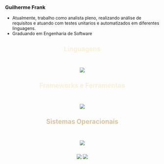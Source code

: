 ### Guilherme Frank 

- Atualmente, trabalho como analista pleno, realizando análise de requisitos e atuando com testes unitarios e automatizados em diferentes linguagens.
- Graduando em Engenharia de Software

<h2 align="center" style="color: #f8efd4;"> Linguagens </h2>

<div style="display: inline_block" align="center"><br>
  <p align="center">
    <a href="https://skillicons.dev">
      <img src="https://skillicons.dev/icons?i=java,js,py,html,css&perline=14" />
    </a>
  </p>
</div>

##

<h2 align="center" style="color: #f8efd4;"> Frameworks e Ferramentas </h2>

<div style="display: inline_block" align="center"><br>
  <p align="center">
    <a href="https://skillicons.dev">
      <img src="https://skillicons.dev/icons?i=spring,selenium,cypress,androidstudio,postgres,idea,vscode,git,github,azure,bitbucket&perline=14" />
    </a>
  </p>
</div>

##

<h2 align="center" style="color: #DAC29F;"> Sistemas Operacionais </h2>
<div style="display: inline_block" align="center"><br>
<p align="center">
    <a href="https://skillicons.dev">
      <img src="https://skillicons.dev/icons?i=apple,linux,windows&perline=14"/>
    </a>
  </p>
</div>

##

<div align="center"> 
    <a href="https://www.instagram.com/guiifrank_/" target="_blank"><img src="https://img.shields.io/badge/-Instagram-%23E4405F?style=for-the-badge&logo=instagram&logoColor=white" target="_blank"></a>
   <a href="https://www.linkedin.com/in/guilherme-frank-926049286/" target="_blank"><img src="https://img.shields.io/badge/-LinkedIn-%230077B5?style=for-the-badge&logo=linkedin&logoColor=white" target="_blank"></a> 
</div>


